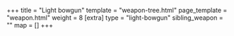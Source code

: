 +++
title = "Light bowgun"
template = "weapon-tree.html"
page_template = "weapon.html"
weight = 8
[extra]
type = "light-bowgun"
sibling_weapon = ""
map = []
+++
